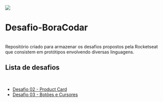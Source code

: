 <img src="./img/boracodar">

# Desafio-BoraCodar
<br>
Repositório criado para armazenar os desafios propostos pela Rocketseat que consistem em protótipos envolvendo diversas linguagens.
<br>
<h2>Lista de desafios</h2>
<br>
<ul>
    <li><a href="https://chshc0.csb.app/">Desafio 02 - Product Card</a></li>
    <li><a href="">Desafio 03 - Botões e Cursores</a></li>
</ul>
<br>

